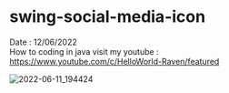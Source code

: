 # swing-social-media-icon
Date : 12/06/2022<br/>
How to coding in java
visit my youtube : https://www.youtube.com/c/HelloWorld-Raven/featured

![2022-06-11_194424](https://user-images.githubusercontent.com/58245926/173227526-77de845e-2c44-4407-9b2d-ea8fc6cfd273.png)
